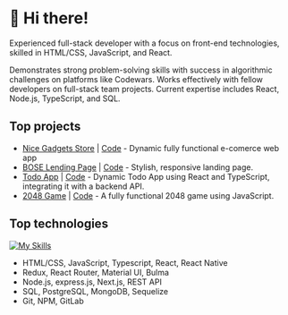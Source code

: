 # 👋 Hi there!

Experienced full-stack developer with a focus on front-end technologies, skilled in HTML/CSS, JavaScript, and React.

Demonstrates strong problem-solving skills with success in algorithmic challenges on platforms like Codewars. Works effectively with fellow developers on full-stack team projects.
Current expertise includes React, Node.js, TypeScript, and SQL.

## Top projects
- [Nice Gadgets Store](https://product-catalog-iota.vercel.app/) | [Code](https://github.com/fe-nov23-Skynet/product_catalog) - Dynamic fully functional e-comerce web app
- [BOSE Lending Page](https://pivkopa.github.io/layout_landing-page/#) | [Code](https://github.com/pivkopa/layout_landing-page/tree/develop) - Stylish, responsive landing page.
- [Todo App](https://pivkopa.github.io/react_todo-app-with-api/) | [Code](https://github.com/pivkopa/react_todo-app-with-api/tree/master) - Dynamic Todo App using React and TypeScript, integrating it with a backend API.
- [2048 Game](https://pivkopa.github.io/js_2048_game/) | [Code](https://github.com/pivkopa/js_2048_game) - A fully functional 2048 game using JavaScript.

## Top technologies
[![My Skills](https://skillicons.dev/icons?i=js,html,css,scss,ts,react,redux,nodejs,nextjs,express,postgresql,mongodb,sequelize,prisma,materialui,git,github,gitlab,npm,figma)](https://skillicons.dev)

- HTML/CSS, JavaScript, Typescript, React, React Native
- Redux, React Router, Material UI, Bulma
- Node.js, express.js, Next.js, REST API
- SQL, PostgreSQL, MongoDB, Sequelize
- Git, NPM, GitLab
